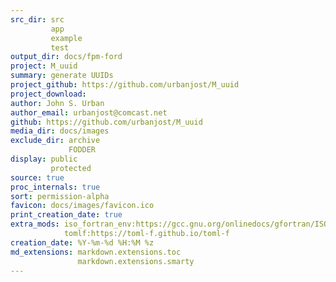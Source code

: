 ```yaml
---
src_dir: src
         app
         example
         test
output_dir: docs/fpm-ford
project: M_uuid
summary: generate UUIDs 
project_github: https://github.com/urbanjost/M_uuid
project_download:
author: John S. Urban
author_email: urbanjost@comcast.net
github: https://github.com/urbanjost/M_uuid
media_dir: docs/images
exclude_dir: archive
             FODDER
display: public
         protected
source: true
proc_internals: true
sort: permission-alpha
favicon: docs/images/favicon.ico
print_creation_date: true
extra_mods: iso_fortran_env:https://gcc.gnu.org/onlinedocs/gfortran/ISO_005fFORTRAN_005fENV.html
            tomlf:https://toml-f.github.io/toml-f
creation_date: %Y-%m-%d %H:%M %z
md_extensions: markdown.extensions.toc
               markdown.extensions.smarty
---
```

